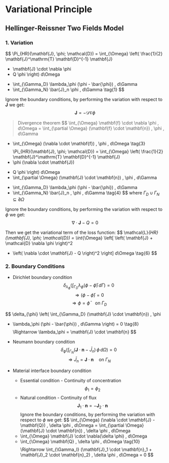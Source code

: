 <!--
# test

## test1

👍

```python
import pandas as pd 
df = pd.DataFrame({'a':[1,2,3],'b':[4,5,6]})  
print(df)
```

$$
\int_a^b x^2 = \frac{1}{3}x^3|_a^b
$$

## test3

- good test

1. point


| col1 | col2 | col3 | col4 | col5   |
| ------ | ------ | ------ | ------ | -------- |
| good | how  | are  | you  | doing? |
| 1    | 2    | 3    | 4    | 5      |

> this is a very good tool to implement everything

👀️

yes `good`

[Google](https://www.google.com/)

---

![local image](../images/test.png)
![new_image](../images/new.png)

---

<div align=center>
<img src="../images/new.png" width = 300 height = 170>
<img src="../images/test.png" width=30%> 
</div>

---

<div align=center>
<img src="../images/new.png" width = 150 height = 80>
<img src="../images/test.png" width=20%> 

</div>
-->


# Variational Principle 

## Hellinger-Reissner Two Fields Model
### 1. Variation

$$
\Pi_{HR}(\mathbf{J}, \phi; \mathcal{D}) = 
\int_{\Omega} \left( 
\frac{1}{2} \mathbf{J}^\mathrm{T} \mathbf{D}^{-1} \mathbf{J} 
+ \mathbf{J} \cdot \nabla \phi 
+ Q \phi 
\right) d\Omega 
- \int_{\Gamma_D} \lambda_\phi (\phi - \bar{\phi}) \, d\Gamma 
- \int_{\Gamma_N} \bar{J}_n \phi \, d\Gamma 
\tag{1}
$$

Ignore the boundary conditions, by performing the variation with respect to $\mathbf{J}$ we get:
$$
\mathbf{J} = -\boldsymbol{\mathcal{D}}\nabla\phi 
\tag{2}
$$
> Divergence theorem
$$
\int_{\Omega} \mathbf{f} \cdot \nabla \phi \, d\Omega 
= \int_{\partial \Omega} (\mathbf{f} \cdot \mathbf{n}) \, \phi \, d\Gamma 
- \int_{\Omega} (\nabla \cdot \mathbf{f}) \, \phi \, d\Omega 
\tag{3}
$$
$$
\Pi_{HR}(\mathbf{J}, \phi; \mathcal{D}) = 
\int_{\Omega} \left( 
\frac{1}{2} \mathbf{J}^\mathrm{T} \mathbf{D}^{-1} \mathbf{J} 
- \phi (\nabla \cdot \mathbf{J}) 
+ Q \phi 
\right) d\Omega 
+ \int_{\partial \Omega} (\mathbf{J} \cdot \mathbf{n}) \, \phi \, d\Gamma 
- \int_{\Gamma_D} \lambda_\phi (\phi - \bar{\phi}) \, d\Gamma 
- \int_{\Gamma_N} \bar{J}_n \, \phi \, d\Gamma
\tag{4}
$$
where $\Gamma_D \cup \Gamma_N \subseteq \partial \Omega$

Ignore the boundary conditions, by performing the variation with respect to $\phi$ we get:
$$
\nabla \cdot \mathbf{J} - Q = 0 
\tag{5}
$$

Then we get the variational term of the loss function:
$$
\mathcal{L}_{HR}(\mathbf{J}, \phi; \mathcal{D}) = 
\int_{\Omega} \left[ 
\left( \mathbf{J} + \mathcal{D} \nabla \phi \right)^2 
+ \left( \nabla \cdot \mathbf{J} - Q \right)^2 
\right] d\Omega
\tag{6}
$$

### 2. Boundary Conditions
- Dirichlet boundary condition
$$
\delta_{\lambda_\phi} \left( \int_{\Gamma_D} \lambda_\phi (\phi - \bar{\phi}) \, d\Gamma \right) = 0 
\tag{7}
$$
$$
\Rightarrow (\phi - \bar{\phi}) = 0 
$$
$$
\Rightarrow \phi = \bar{\phi} \quad \text{on } \Gamma_D
$$

$$
\delta_{\phi} \left( \int_{\Gamma_D} (\mathbf{J} \cdot \mathbf{n}) \, \phi 
- \lambda_\phi (\phi - \bar{\phi}) \, d\Gamma \right) = 0 
\tag{8}
$$
$$
\Rightarrow \lambda_\phi = \mathbf{J} \cdot \mathbf{n}
$$

- Neumann boundary condition
$$
\delta_{\phi} \left( \int_{\Gamma_N} (\mathbf{J} \cdot \mathbf{n} - \bar{J}_n) \, \phi \, d\Omega \right) = 0 
\tag{9}
$$
$$
\Rightarrow \bar{J}_n = \mathbf{J} \cdot \mathbf{n} \quad \text{on } \Gamma_N
$$

- Material interface boundary condition
    - Essential condition - Continuity of concentration
    $$
    \phi_1 = \phi_2
    $$
    - Natural condition - Continuity of flux
    $$
    \mathbf{J}_1 \cdot \mathbf{n} = -\mathbf{J}_2 \cdot \mathbf{n}
    $$
    Ignore the boundary conditions, by performing the variation with respect to $\phi$ we get:
    $$
    \int_{\Omega} (\nabla \cdot \mathbf{J} - \mathbf{Q}) \, \delta \phi \, d\Omega 
    = \int_{\partial \Omega} (\mathbf{J} \cdot \mathbf{n}) \, \delta \phi \, d\Omega 
    - \int_{\Omega} \mathbf{J} \cdot \nabla(\delta \phi) \, d\Omega 
    - \int_{\Omega} \mathbf{Q} \, \delta \phi \, d\Omega 
    \tag{10}
    $$
    $$
    \Rightarrow \int_{\Gamma_I} (\mathbf{J}_1 \cdot \mathbf{n}_1 + \mathbf{J}_2 \cdot \mathbf{n}_2) \, \delta \phi \, d\Omega = 0
    $$
